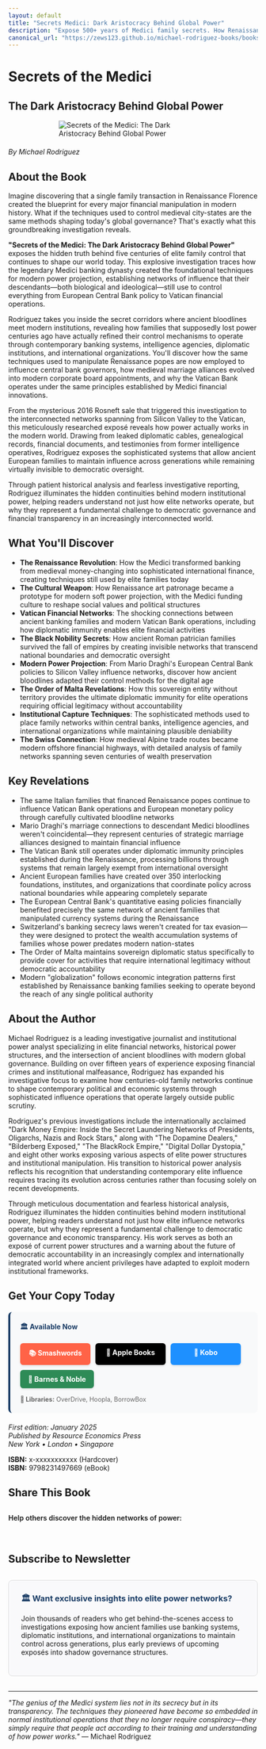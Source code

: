 ```yaml
---
layout: default
title: "Secrets Medici: Dark Aristocracy Behind Global Power"
description: "Expose 500+ years of Medici family secrets. How Renaissance banking dynasties control modern power through Vatican networks and elite bloodlines."
canonical_url: "https://zews123.github.io/michael-rodriguez-books/books/Secrets_Medici"
---
```


# Secrets of the Medici
## The Dark Aristocracy Behind Global Power

<img src="{{ site.baseurl }}/assets/images/Secrets_Medici.webp" alt="Secrets of the Medici: The Dark Aristocracy Behind Global Power" style="max-width: 300px; margin: 0 auto 20px; display: block;">

*By Michael Rodriguez*

## About the Book

Imagine discovering that a single family transaction in Renaissance Florence created the blueprint for every major financial manipulation in modern history. What if the techniques used to control medieval city-states are the same methods shaping today's global governance? That's exactly what this groundbreaking investigation reveals.

**"Secrets of the Medici: The Dark Aristocracy Behind Global Power"** exposes the hidden truth behind five centuries of elite family control that continues to shape our world today. This explosive investigation traces how the legendary Medici banking dynasty created the foundational techniques for modern power projection, establishing networks of influence that their descendants—both biological and ideological—still use to control everything from European Central Bank policy to Vatican financial operations.

Rodriguez takes you inside the secret corridors where ancient bloodlines meet modern institutions, revealing how families that supposedly lost power centuries ago have actually refined their control mechanisms to operate through contemporary banking systems, intelligence agencies, diplomatic institutions, and international organizations. You'll discover how the same techniques used to manipulate Renaissance popes are now employed to influence central bank governors, how medieval marriage alliances evolved into modern corporate board appointments, and why the Vatican Bank operates under the same principles established by Medici financial innovations.

From the mysterious 2016 Rosneft sale that triggered this investigation to the interconnected networks spanning from Silicon Valley to the Vatican, this meticulously researched exposé reveals how power actually works in the modern world. Drawing from leaked diplomatic cables, genealogical records, financial documents, and testimonies from former intelligence operatives, Rodriguez exposes the sophisticated systems that allow ancient European families to maintain influence across generations while remaining virtually invisible to democratic oversight.

Through patient historical analysis and fearless investigative reporting, Rodriguez illuminates the hidden continuities behind modern institutional power, helping readers understand not just how elite networks operate, but why they represent a fundamental challenge to democratic governance and financial transparency in an increasingly interconnected world.

## What You'll Discover

- **The Renaissance Revolution**: How the Medici transformed banking from medieval money-changing into sophisticated international finance, creating techniques still used by elite families today
- **The Cultural Weapon**: How Renaissance art patronage became a prototype for modern soft power projection, with the Medici funding culture to reshape social values and political structures
- **Vatican Financial Networks**: The shocking connections between ancient banking families and modern Vatican Bank operations, including how diplomatic immunity enables elite financial activities
- **The Black Nobility Secrets**: How ancient Roman patrician families survived the fall of empires by creating invisible networks that transcend national boundaries and democratic oversight
- **Modern Power Projection**: From Mario Draghi's European Central Bank policies to Silicon Valley influence networks, discover how ancient bloodlines adapted their control methods for the digital age
- **The Order of Malta Revelations**: How this sovereign entity without territory provides the ultimate diplomatic immunity for elite operations requiring official legitimacy without accountability
- **Institutional Capture Techniques**: The sophisticated methods used to place family networks within central banks, intelligence agencies, and international organizations while maintaining plausible deniability
- **The Swiss Connection**: How medieval Alpine trade routes became modern offshore financial highways, with detailed analysis of family networks spanning seven centuries of wealth preservation

## Key Revelations

- The same Italian families that financed Renaissance popes continue to influence Vatican Bank operations and European monetary policy through carefully cultivated bloodline networks
- Mario Draghi's marriage connections to descendant Medici bloodlines weren't coincidental—they represent centuries of strategic marriage alliances designed to maintain financial influence
- The Vatican Bank still operates under diplomatic immunity principles established during the Renaissance, processing billions through systems that remain largely exempt from international oversight
- Ancient European families have created over 350 interlocking foundations, institutes, and organizations that coordinate policy across national boundaries while appearing completely separate
- The European Central Bank's quantitative easing policies financially benefited precisely the same network of ancient families that manipulated currency systems during the Renaissance
- Switzerland's banking secrecy laws weren't created for tax evasion—they were designed to protect the wealth accumulation systems of families whose power predates modern nation-states
- The Order of Malta maintains sovereign diplomatic status specifically to provide cover for activities that require international legitimacy without democratic accountability
- Modern "globalization" follows economic integration patterns first established by Renaissance banking families seeking to operate beyond the reach of any single political authority

## About the Author

Michael Rodriguez is a leading investigative journalist and institutional power analyst specializing in elite financial networks, historical power structures, and the intersection of ancient bloodlines with modern global governance. Building on over fifteen years of experience exposing financial crimes and institutional malfeasance, Rodriguez has expanded his investigative focus to examine how centuries-old family networks continue to shape contemporary political and economic systems through sophisticated influence operations that operate largely outside public scrutiny.

Rodriguez's previous investigations include the internationally acclaimed "Dark Money Empire: Inside the Secret Laundering Networks of Presidents, Oligarchs, Nazis and Rock Stars," along with "The Dopamine Dealers," "Bilderberg Exposed," "The BlackRock Empire," "Digital Dollar Dystopia," and eight other works exposing various aspects of elite power structures and institutional manipulation. His transition to historical power analysis reflects his recognition that understanding contemporary elite influence requires tracing its evolution across centuries rather than focusing solely on recent developments.

Through meticulous documentation and fearless historical analysis, Rodriguez illuminates the hidden continuities behind modern institutional power, helping readers understand not just how elite influence networks operate, but why they represent a fundamental challenge to democratic governance and economic transparency. His work serves as both an exposé of current power structures and a warning about the future of democratic accountability in an increasingly complex and internationally integrated world where ancient privileges have adapted to exploit modern institutional frameworks.

## Get Your Copy Today

<div style="background-color: #f8f9fa; padding: 20px; border-radius: 8px; margin: 20px 0; border-left: 4px solid #1a3c65;">
  <h4 style="margin-top: 0; color: #1a3c65;">🏛️ Available Now</h4>
  
  <div class="book-buttons" style="display: flex; flex-wrap: wrap; gap: 10px; margin-bottom: 15px;">
    <a href="https://www.smashwords.com/books/view/1830103" target="_blank" rel="noopener noreferrer" class="book-btn book-btn-smash">📚 Smashwords</a>
    <a href="https://books.apple.com/us/book/secrets-of-the-medici-the-dark-aristocracy/id6749845429" target="_blank" rel="noopener noreferrer" class="book-btn book-btn-apple">🍎 Apple Books</a>
    <a href="https://www.kobo.com/ww/en/ebook/secrets-of-the-medici-the-dark-aristocracy-behind-global-power?sId=5a081c5a-e343-412a-8170-0e7e7f9f81e7" target="_blank" rel="noopener noreferrer" class="book-btn book-btn-kobo">📖 Kobo</a>
    <a href="https://www.barnesandnoble.com/w/secrets-of-the-medici-michael-rodriguez/1148025580?ean=2940182621908" target="_blank" rel="noopener noreferrer" class="book-btn book-btn-bn">🏪 Barnes & Noble</a>
  </div>
  
  <p style="margin: 0; font-size: 0.9em; color: #666;">
    <strong>📖 Libraries:</strong> OverDrive, Hoopla, BorrowBox<br>
  </p>
</div>

<style>
.book-btn {
  background-color: #1a3c65;
  color: white;
  padding: 10px 16px;
  border-radius: 6px;
  text-decoration: none;
  font-weight: bold;
  display: inline-block;
  text-align: center;
  min-width: 110px;
  transition: transform 0.2s ease, box-shadow 0.2s ease;
  box-shadow: 0 2px 4px rgba(0,0,0,0.1);
}

.book-btn:hover {
  transform: translateY(-1px);
  box-shadow: 0 4px 8px rgba(0,0,0,0.15);
  text-decoration: none;
  color: white;
}

.book-btn-apple { background-color: #000; }
.book-btn-apple:hover { background-color: #333; }

.book-btn-kobo { background-color: #1e90ff; }
.book-btn-kobo:hover { background-color: #1c7ed6; }

.book-btn-smash { background-color: #ff6347; }
.book-btn-smash:hover { background-color: #e55347; }

.book-btn-bn { background-color: #2e8b57; }
.book-btn-bn:hover { background-color: #228b22; }

@media (max-width: 768px) {
  .book-buttons {
    flex-direction: column;
  }
  .book-btn {
    width: 100%;
    margin-bottom: 5px;
  }
}
</style>

*First edition: January 2025*  
*Published by Resource Economics Press*  
*New York • London • Singapore*

**ISBN:** x-xxxxxxxxxxx (Hardcover)  
**ISBN:** 9798231497669 (eBook)

## Share This Book

<div class="social-share" style="margin: 30px 0;">
  <p style="margin-bottom: 15px; font-weight: 600;">Help others discover the hidden networks of power:</p>
  <a href="https://twitter.com/intent/tweet?text=Discover how the Medici banking dynasty created the blueprint for modern elite control - 'Secrets of the Medici: The Dark Aristocracy Behind Global Power' by Michael Rodriguez&url={{ site.url }}{{ site.baseurl }}{{ page.url }}&via=MRodriguezBooks" target="_blank" rel="noopener noreferrer" style="display: inline-block; margin-right: 15px; font-size: 24px; color: #1DA1F2;">
    <i class="fab fa-twitter-square"></i>
  </a>
  <a href="https://www.facebook.com/sharer/sharer.php?u={{ site.url }}{{ site.baseurl }}{{ page.url }}" target="_blank" rel="noopener noreferrer" style="display: inline-block; margin-right: 15px; font-size: 24px; color: #3b5998;">
    <i class="fab fa-facebook-square"></i>
  </a>
  <a href="https://www.linkedin.com/shareArticle?mini=true&url={{ site.url }}{{ site.baseurl }}{{ page.url }}&title=Secrets of the Medici: The Dark Aristocracy Behind Global Power by Michael Rodriguez" target="_blank" rel="noopener noreferrer" style="display: inline-block; margin-right: 15px; font-size: 24px; color: #0077b5;">
    <i class="fab fa-linkedin"></i>
  </a>
  <a href="https://www.reddit.com/submit?url={{ site.url }}{{ site.baseurl }}{{ page.url }}&title=Secrets of the Medici: How Renaissance Banking Dynasties Control Modern Power" target="_blank" rel="noopener noreferrer" style="display: inline-block; margin-right: 15px; font-size: 24px; color: #FF5700;">
    <i class="fab fa-reddit-square"></i>
  </a>
  <a href="https://pinterest.com/pin/create/button/?url={{ site.url }}{{ site.baseurl }}{{ page.url }}&media={{ site.url }}{{ site.baseurl }}/assets/images/Secrets_Medici.webp&description=Secrets of the Medici: The Dark Aristocracy Behind Global Power by Michael Rodriguez" target="_blank" rel="noopener noreferrer" style="display: inline-block; margin-right: 15px; font-size: 24px; color: #E60023;">
    <i class="fab fa-pinterest-square"></i>
  </a>
  <a href="https://news.ycombinator.com/submitlink?u={{ site.url }}{{ site.baseurl }}{{ page.url }}&t=Secrets of the Medici: How Ancient Banking Dynasties Control Modern Power" target="_blank" rel="noopener noreferrer" style="display: inline-block; margin-right: 15px; font-size: 24px; color: #FF6600;">
    <i class="fab fa-hacker-news-square"></i>
  </a>
  <a href="mailto:?subject=Check out this book: Secrets of the Medici&body=I thought you might be interested in this investigation into elite power networks by Michael Rodriguez: {{ site.url }}{{ site.baseurl }}{{ page.url }}" style="display: inline-block; font-size: 24px; color: #333333;">
    <i class="fas fa-envelope-square"></i>
  </a>
</div>

## Subscribe to Newsletter

<div style="background-color: #f9f9fb; padding: 25px; border-radius: 8px; margin: 30px 0; border: 1px solid #ddd;">
  <h3 style="margin-top: 0; color: #1a3c65;">🏛️ Want exclusive insights into elite power networks?</h3>
  <p>Join thousands of readers who get behind-the-scenes access to investigations exposing how ancient families use banking systems, diplomatic institutions, and international organizations to maintain control across generations, plus early previews of upcoming exposés into shadow governance structures.</p>
  <script async data-uid="b2a1614bc4" src="https://michael-rodriguez.kit.com/b2a1614bc4/index.js"></script>
</div>

---

*"The genius of the Medici system lies not in its secrecy but in its transparency. The techniques they pioneered have become so embedded in normal institutional operations that they no longer require conspiracy—they simply require that people act according to their training and understanding of how power works."* — Michael Rodriguez
